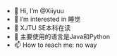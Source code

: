 - 👋 Hi, I’m @Xiiyuu
- 👀 I’m interested in 睡觉
- 🌱 XJTU SE本科在读
- 💞️ 主要使用的语言是Java和Python
- 📫 How to reach me: no way

<!---
Xiiyuu/Xiiyuu is a ✨ special ✨ repository because its `README.md` (this file) appears on your GitHub profile.
You can click the Preview link to take a look at your changes.
--->
